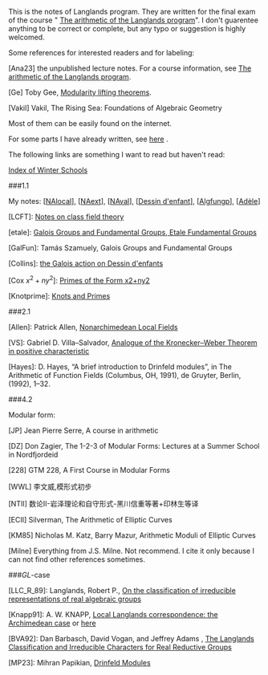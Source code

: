This is the notes of Langlands program. They are written for the final exam of the course " [The arithmetic of the Langlands program](https://www.ma.imperial.ac.uk/~acaraian/alp.pdf)". I don't guarentee anything to be correct or complete, but any typo or suggestion is  highly welcomed.



Some references for interested readers and for labeling:

\[Ana23\] the unpublished lecture notes. For a course information, see [The arithmetic of the Langlands program](https://www.ma.imperial.ac.uk/~acaraian/alp.pdf).

\[Ge\] Toby Gee, [Modularity lifting theorems](https://arxiv.org/abs/2202.05818).

\[Vakil\] Vakil, The Rising Sea: Foundations of Algebraic Geometry



Most of them can be easily found on the internet.

For some parts I have already written, see [here](http://home.ustc.edu.cn/~xx352229/web/main/newprogram.html) .

The following links are something I want to read but haven't read:

[Index of Winter Schools](https://swc-math.github.io/aws/index.html)



###1.1

My notes: \[[NAlocal](https://github.com/ramified/personal_handwritten_collection/raw/main/weeklyupdate/2022.04.10_non-Archimedean_local_field_F.pdf)\],  \[[NAext](https://github.com/ramified/personal_handwritten_collection/raw/main/weeklyupdate/2022.05.01_extension_of_NA_local_field.pdf)\],  \[[NAval](https://github.com/ramified/personal_handwritten_collection/raw/main/weeklyupdate/2022.07.10_NA_valued_field.pdf)\],  \[[Dessin d'enfant](https://github.com/ramified/personal_tex_collection/raw/main/dessin%20d&#39;enfant/dessin%20d&#39;enfant%20ppt.pdf)\],  \[[Algfungp](https://github.com/ramified/personal_handwritten_collection/raw/main/scattered/%E4%BB%A3%E6%95%B0%E5%9F%BA%E6%9C%AC%E7%BE%A4.pdf)\],  \[[Adèle](https://github.com/ramified/personal_handwritten_collection/blob/raw/weeklyupdate/2022.08.28_global_field.pdf)\]

\[LCFT\]: [Notes on class field theory](https://kskedlaya.org/cft)

\[etale\]: [Galois Groups and Fundamental Groups, Etale Fundamental Groups](https://math.berkeley.edu/~dcorwin/files/etale.pdf)

\[GalFun\]:  Tamás Szamuely, Galois Groups and Fundamental Groups

\[Collins\]: [the Galois action on Dessin d'enfants](http://math.uchicago.edu/~may/REU2019/REUPapers/Collins.pdf)

\[Cox $x^2+ny^2$\]: [Primes of the Form x2+ny2](http://www.math.toronto.edu/~ila/Cox-Primes_of_the_form_x2+ny2.pdf)

\[Knotprime\]: [Knots and Primes](http://www.math.columbia.edu/~chaoli/tutorial2012/knots-and-primes.pdf)

###2.1

\[Allen\]: Patrick Allen, [Nonarchimedean Local Fields](https://faculty.math.illinois.edu/~pballen/research/LocalFields.pdf)

\[VS\]: Gabriel D. Villa–Salvador, [Analogue of the Kronecker–Weber Theorem in positive characteristic](https://www.ctrl.cinvestav.mx/~gvilla/KronecherWebercharpDegruyerv3.pdf)

\[Hayes\]:  D. Hayes, “A brief introduction to Drinfeld modules”, in The Arithmetic of Function Fields (Columbus, OH, 1991), de Gruyter, Berlin, (1992), 1–32.

###4.2

Modular form:

\[JP\] Jean Pierre Serre, A course in arithmetic

\[DZ\] Don Zagier, The 1-2-3 of Modular Forms: Lectures at a Summer School in Nordfjordeid

\[228\] GTM 228, A First Course in Modular Forms

\[WWL\] 李文威,模形式初步

\[NTII\] 数论II-岩泽理论和自守形式-黑川信重等著+印林生等译

\[ECII\] Silverman, The Arithmetic of Elliptic Curves

\[KM85\] Nicholas M. Katz, Barry Mazur, Arithmetic Moduli of Elliptic Curves

\[Milne\] Everything from J.S. Milne. Not recommend. I cite it only because I can not find other references sometimes.

###$GL$-case

\[LLC_R_89\]: Langlands, Robert P., [On the classification of irreducible representations of real algebraic groups](https://publications.ias.edu/sites/default/files/classification-rpl.pdf)

\[Knapp91\]: A. W. KNAPP, [Local Langlands correspondence: the Archimedean case](https://www.math.stonybrook.edu/~aknapp/pdf-files/motives.pdf) or [here](https://www.researchgate.net/publication/240095596_Local_Langlands_correspondence_The_Archimedean_case)

\[BVA92\]: Dan Barbasch, David Vogan, and Jeffrey Adams
, [The Langlands Classification and Irreducible Characters for Real Reductive Groups](http://www.math.utah.edu/~ptrapa/math-library/abv/abv.pdf)

\[MP23\]: Mihran Papikian, [Drinfeld Modules](https://link.springer.com/book/10.1007/978-3-031-19707-9)